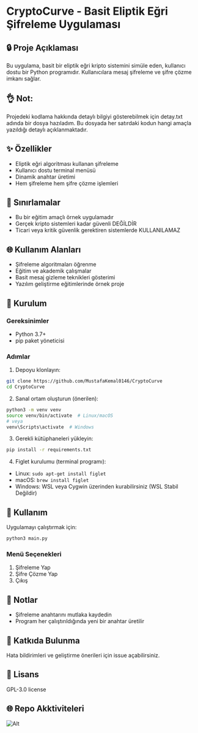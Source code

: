 # CryptoCurve - Basit Eliptik Eğri Şifreleme Uygulaması

## 🔒 Proje Açıklaması

Bu uygulama, basit bir eliptik eğri kripto sistemini simüle eden, kullanıcı dostu bir Python programıdır. Kullanıcılara mesaj şifreleme ve şifre çözme imkanı sağlar.

## 👌 Not:
Projedeki kodlama hakkında detaylı bilgiyi gösterebilmek için detay.txt adında bir dosya hazıladım. Bu dosyada her satırdaki kodun hangi amaçla yazıldığı detaylı açıklanmaktadır.


## ✨ Özellikler

- Eliptik eğri algoritması kullanan şifreleme
- Kullanıcı dostu terminal menüsü
- Dinamik anahtar üretimi
- Hem şifreleme hem şifre çözme işlemleri

## 🚫 Sınırlamalar

- Bu bir eğitim amaçlı örnek uygulamadır
- Gerçek kripto sistemleri kadar güvenli DEĞİLDİR
- Ticari veya kritik güvenlik gerektiren sistemlerde KULLANILAMAZ

## 🌐 Kullanım Alanları

- Şifreleme algoritmaları öğrenme
- Eğitim ve akademik çalışmalar
- Basit mesaj gizleme teknikleri gösterimi
- Yazılım geliştirme eğitimlerinde örnek proje

## 🔧 Kurulum

### Gereksinimler
- Python 3.7+
- pip paket yöneticisi

### Adımlar

1. Depoyu klonlayın:
```bash
git clone https://github.com/MustafaKemal0146/CryptoCurve
cd CryptoCurve
```

2. Sanal ortam oluşturun (önerilen):
```bash
python3 -m venv venv
source venv/bin/activate  # Linux/macOS
# veya
venv\Scripts\activate  # Windows
```

3. Gerekli kütüphaneleri yükleyin:
```bash
pip install -r requirements.txt
```

4. Figlet kurulumu (terminal programı):
- Linux: `sudo apt-get install figlet`
- macOS: `brew install figlet`
- Windows: WSL veya Cygwin üzerinden kurabilirsiniz (WSL Stabil Değildir)

## 🚀 Kullanım

Uygulamayı çalıştırmak için:
```bash
python3 main.py
```

### Menü Seçenekleri
1. Şifreleme Yap
2. Şifre Çözme Yap
3. Çıkış

## 📝 Notlar

- Şifreleme anahtarını mutlaka kaydedin
- Program her çalıştırıldığında yeni bir anahtar üretilir

## 🤝 Katkıda Bulunma

Hata bildirimleri ve geliştirme önerileri için issue açabilirsiniz.

## 📜 Lisans

GPL-3.0 license

## 🌐 Repo Akktiviteleri
![Alt](https://repobeats.axiom.co/api/embed/67075111087fcb52dfcefb7882e2f2ea67ddb052.svg "Repobeats analytics image")
